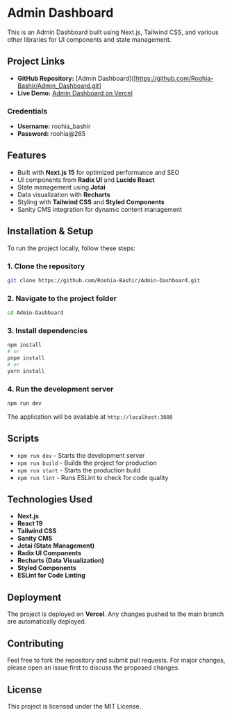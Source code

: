# Admin Dashboard

This is an Admin Dashboard built using Next.js, Tailwind CSS, and various other libraries for UI components and state management.

## Project Links

- **GitHub Repository:** [Admin Dashboard]([https://github.com/Roohia-Bashir/Admin_Dashboard.git]
- **Live Demo:** [Admin Dashboard on Vercel]()

### Credentials

- **Username:** roohia_bashir
- **Password:** roohia@265

## Features

- Built with **Next.js 15** for optimized performance and SEO
- UI components from **Radix UI** and **Lucide React**
- State management using **Jotai**
- Data visualization with **Recharts**
- Styling with **Tailwind CSS** and **Styled Components**
- Sanity CMS integration for dynamic content management

## Installation & Setup

To run the project locally, follow these steps:

### 1. Clone the repository

```bash
git clone https://github.com/Roohia-Bashir/Admin-Dashboard.git
```

### 2. Navigate to the project folder

```bash
cd Admin-Dashboard
```

### 3. Install dependencies

```bash
npm install
# or
pnpm install
# or
yarn install
```

### 4. Run the development server

```bash
npm run dev
```

The application will be available at `http://localhost:3000`

## Scripts

- `npm run dev` - Starts the development server
- `npm run build` - Builds the project for production
- `npm run start` - Starts the production build
- `npm run lint` - Runs ESLint to check for code quality

## Technologies Used

- **Next.js**
- **React 19**
- **Tailwind CSS**
- **Sanity CMS**
- **Jotai (State Management)**
- **Radix UI Components**
- **Recharts (Data Visualization)**
- **Styled Components**
- **ESLint for Code Linting**

## Deployment

The project is deployed on **Vercel**. Any changes pushed to the main branch are automatically deployed.

## Contributing

Feel free to fork the repository and submit pull requests. For major changes, please open an issue first to discuss the proposed changes.

## License

This project is licensed under the MIT License.

